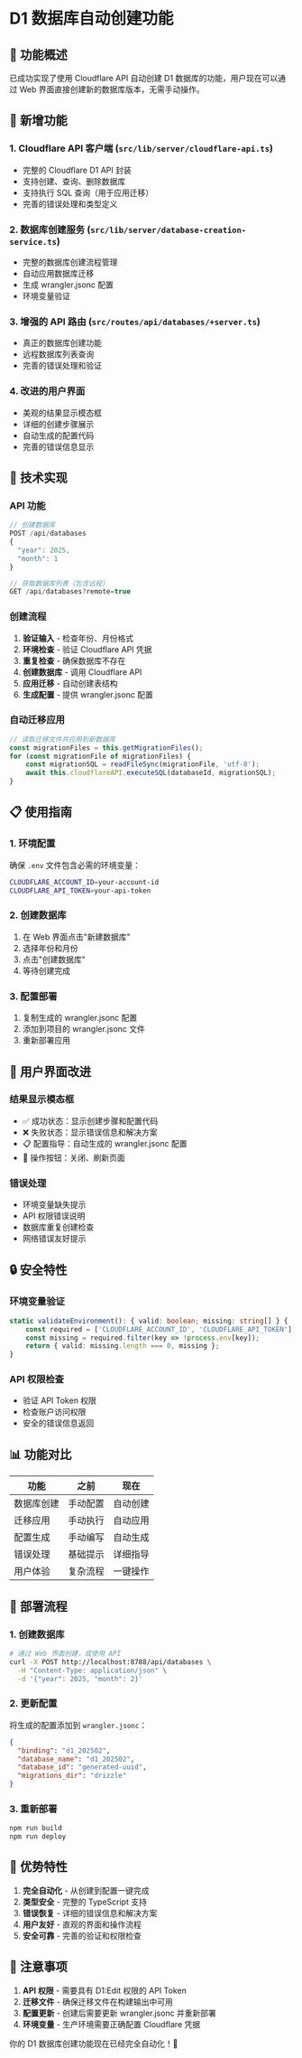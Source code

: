 # D1 数据库自动创建功能

## 🎯 功能概述

已成功实现了使用 Cloudflare API 自动创建 D1 数据库的功能，用户现在可以通过 Web 界面直接创建新的数据库版本，无需手动操作。

## 🚀 新增功能

### 1. Cloudflare API 客户端 (`src/lib/server/cloudflare-api.ts`)
- 完整的 Cloudflare D1 API 封装
- 支持创建、查询、删除数据库
- 支持执行 SQL 查询（用于应用迁移）
- 完善的错误处理和类型定义

### 2. 数据库创建服务 (`src/lib/server/database-creation-service.ts`)
- 完整的数据库创建流程管理
- 自动应用数据库迁移
- 生成 wrangler.jsonc 配置
- 环境变量验证

### 3. 增强的 API 路由 (`src/routes/api/databases/+server.ts`)
- 真正的数据库创建功能
- 远程数据库列表查询
- 完善的错误处理和验证

### 4. 改进的用户界面
- 美观的结果显示模态框
- 详细的创建步骤展示
- 自动生成的配置代码
- 完善的错误信息显示

## 🔧 技术实现

### API 功能
```typescript
// 创建数据库
POST /api/databases
{
  "year": 2025,
  "month": 1
}

// 获取数据库列表（包含远程）
GET /api/databases?remote=true
```

### 创建流程
1. **验证输入** - 检查年份、月份格式
2. **环境检查** - 验证 Cloudflare API 凭据
3. **重复检查** - 确保数据库不存在
4. **创建数据库** - 调用 Cloudflare API
5. **应用迁移** - 自动创建表结构
6. **生成配置** - 提供 wrangler.jsonc 配置

### 自动迁移应用
```typescript
// 读取迁移文件并应用到新数据库
const migrationFiles = this.getMigrationFiles();
for (const migrationFile of migrationFiles) {
    const migrationSQL = readFileSync(migrationFile, 'utf-8');
    await this.cloudflareAPI.executeSQL(databaseId, migrationSQL);
}
```

## 📋 使用指南

### 1. 环境配置
确保 `.env` 文件包含必需的环境变量：
```bash
CLOUDFLARE_ACCOUNT_ID=your-account-id
CLOUDFLARE_API_TOKEN=your-api-token
```

### 2. 创建数据库
1. 在 Web 界面点击"新建数据库"
2. 选择年份和月份
3. 点击"创建数据库"
4. 等待创建完成

### 3. 配置部署
1. 复制生成的 wrangler.jsonc 配置
2. 添加到项目的 wrangler.jsonc 文件
3. 重新部署应用

## 🎨 用户界面改进

### 结果显示模态框
- ✅ 成功状态：显示创建步骤和配置代码
- ❌ 失败状态：显示错误信息和解决方案
- 📋 配置指导：自动生成的 wrangler.jsonc 配置
- 🔄 操作按钮：关闭、刷新页面

### 错误处理
- 环境变量缺失提示
- API 权限错误说明
- 数据库重复创建检查
- 网络错误友好提示

## 🔒 安全特性

### 环境变量验证
```typescript
static validateEnvironment(): { valid: boolean; missing: string[] } {
    const required = ['CLOUDFLARE_ACCOUNT_ID', 'CLOUDFLARE_API_TOKEN'];
    const missing = required.filter(key => !process.env[key]);
    return { valid: missing.length === 0, missing };
}
```

### API 权限检查
- 验证 API Token 权限
- 检查账户访问权限
- 安全的错误信息返回

## 📊 功能对比

| 功能 | 之前 | 现在 |
|------|------|------|
| 数据库创建 | 手动配置 | 自动创建 |
| 迁移应用 | 手动执行 | 自动应用 |
| 配置生成 | 手动编写 | 自动生成 |
| 错误处理 | 基础提示 | 详细指导 |
| 用户体验 | 复杂流程 | 一键操作 |

## 🚀 部署流程

### 1. 创建数据库
```bash
# 通过 Web 界面创建，或使用 API
curl -X POST http://localhost:8788/api/databases \
  -H "Content-Type: application/json" \
  -d '{"year": 2025, "month": 2}'
```

### 2. 更新配置
将生成的配置添加到 `wrangler.jsonc`：
```json
{
  "binding": "d1_202502",
  "database_name": "d1_202502",
  "database_id": "generated-uuid",
  "migrations_dir": "drizzle"
}
```

### 3. 重新部署
```bash
npm run build
npm run deploy
```

## 🎯 优势特性

1. **完全自动化** - 从创建到配置一键完成
2. **类型安全** - 完整的 TypeScript 支持
3. **错误恢复** - 详细的错误信息和解决方案
4. **用户友好** - 直观的界面和操作流程
5. **安全可靠** - 完善的验证和权限检查

## 📝 注意事项

1. **API 权限** - 需要具有 D1:Edit 权限的 API Token
2. **迁移文件** - 确保迁移文件在构建输出中可用
3. **配置更新** - 创建后需要更新 wrangler.jsonc 并重新部署
4. **环境变量** - 生产环境需要正确配置 Cloudflare 凭据

你的 D1 数据库创建功能现在已经完全自动化！🎉
